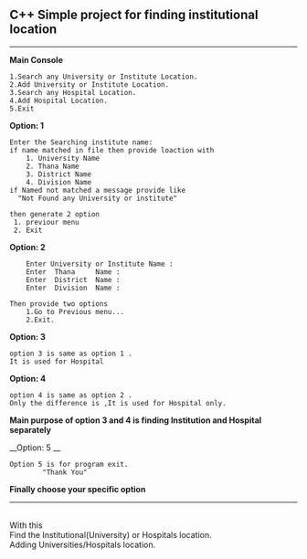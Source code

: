 ## C++ Simple project for finding institutional location
---
__Main Console__

```
1.Search any University or Institute Location.
2.Add University or Institute Location.  
3.Search any Hospital Location.  
4.Add Hospital Location.  
5.Exit  
```
__Option: 1__
```
Enter the Searching institute name: 
if name matched in file then provide loaction with
    1. University Name
    2. Thana Name
    3. District Name
    4. Division Name
if Named not matched a message provide like 
  "Not Found any University or institute"

then generate 2 option 
 1. previour menu
 2. Exit

```

__Option: 2__
```
    Enter University or Institute Name : 
    Enter  Thana     Name : 
    Enter  District  Name : 
    Enter  Division  Name : 

Then provide two options
    1.Go to Previous menu...
    2.Exit.

```

__Option: 3__
```
option 3 is same as option 1 .
It is used for Hospital
```

__Option: 4__
```
option 4 is same as option 2 .
Only the difference is ,It is used for Hospital only.
```
__Main purpose of option 3 and 4 is finding Institution and Hospital separately__

__Option: 5 __
```
Option 5 is for program exit.
        "Thank You"
```
__Finally choose your specific option__
<hr>
<br>
With this<br>
Find the Institutional(University) or Hospitals location.<br> 
Adding Universities/Hospitals location.<br>

